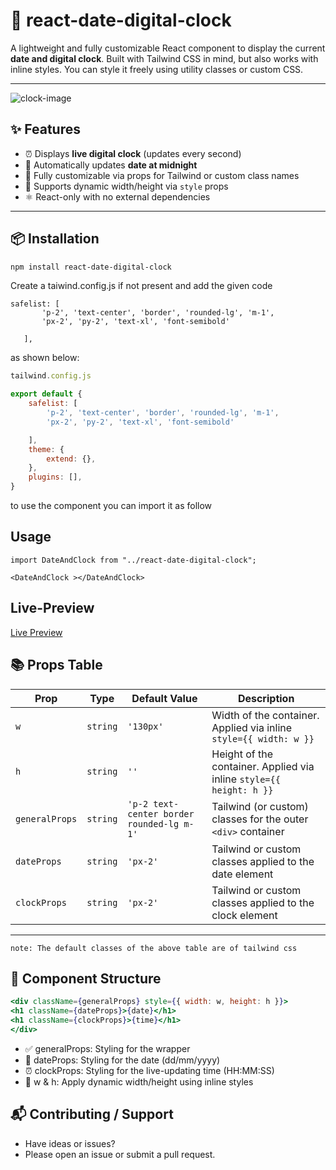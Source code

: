 # 📆 react-date-digital-clock

A lightweight and fully customizable React component to display the current **date and digital clock**. Built with Tailwind CSS in mind, but also works with inline styles. You can style it freely using utility classes or custom CSS.

---
<div class=''>
<img src='https://res.cloudinary.com/da5crwlqh/image/upload/v1751817533/mdcacy33pqhewbldwhrs.png' alt='clock-image'>
</div>


## ✨ Features

- ⏰ Displays **live digital clock** (updates every second)
- 📅 Automatically updates **date at midnight**
- 🎨 Fully customizable via props for Tailwind or custom class names
- 🧩 Supports dynamic width/height via `style` props
- ⚛️ React-only with no external dependencies

---

## 📦 Installation

```bash
npm install react-date-digital-clock
```
Create a taiwind.config.js if not present and add the given code 

 ```    
 safelist: [
        'p-2', 'text-center', 'border', 'rounded-lg', 'm-1',
        'px-2', 'py-2', 'text-xl', 'font-semibold'

    ],
```

as shown below:


```js
tailwind.config.js

export default {
    safelist: [
        'p-2', 'text-center', 'border', 'rounded-lg', 'm-1',
        'px-2', 'py-2', 'text-xl', 'font-semibold'

    ],
    theme: {
        extend: {},
    },
    plugins: [],
}
```


to use the component you can import it as follow

##  Usage

```
import DateAndClock from "../react-date-digital-clock";

<DateAndClock ></DateAndClock>
```

## Live-Preview

<a href="https://reactdatedigitalclock.netlify.app/" >Live Preview </a>

## 📚 Props Table

| Prop           | Type     | Default Value                                      | Description |
|----------------|----------|----------------------------------------------------|-------------|
| `w`            | `string` | `'130px'`                                          | Width of the container. Applied via inline `style={{ width: w }}` |
| `h`            | `string` | `''`                                               | Height of the container. Applied via inline `style={{ height: h }}` |
| `generalProps` | `string` | `'p-2 text-center border rounded-lg m-1'`        | Tailwind (or custom) classes for the outer `<div>` container |
| `dateProps`    | `string` | `'px-2'`                                           | Tailwind or custom classes applied to the date element |
| `clockProps`   | `string` | `'px-2'`                                           | Tailwind or custom classes applied to the clock element |

---

`note: The default classes of the above table are of tailwind css`

## 🧱 Component Structure

```jsx 
<div className={generalProps} style={{ width: w, height: h }}> 
<h1 className={dateProps}>{date}</h1> 
<h1 className={clockProps}>{time}</h1> 
</div>
 ```

 - ✅ generalProps: Styling for the wrapper
 - 📅 dateProps: Styling for the date (dd/mm/yyyy)
 - ⏰ clockProps: Styling for the live-updating time (HH:MM:SS)
 - 📐 w & h: Apply dynamic width/height using inline styles


## 📬 Contributing / Support
 - Have ideas or issues?
 - Please open an issue or submit a pull request.